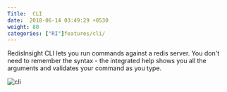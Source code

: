 ```yaml
---
Title:  CLI
date:  2018-06-14 03:49:29 +0530
weight: 80
categories: ["RI"]features/cli/
---
```

RedisInsight CLI lets you run commands against a redis server. You don't need to remember the syntax - the integrated help shows you all the arguments and validates your command as you type.

![cli](/images/ri/cli.png)
